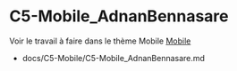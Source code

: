 
# C5-Mobile_AdnanBennasare


Voir le travail à faire dans le thème Mobile
[Mobile](https://github.com/solicoders/evaluation/issues/9)



- docs/C5-Mobile/C5-Mobile_AdnanBennasare.md 
 
